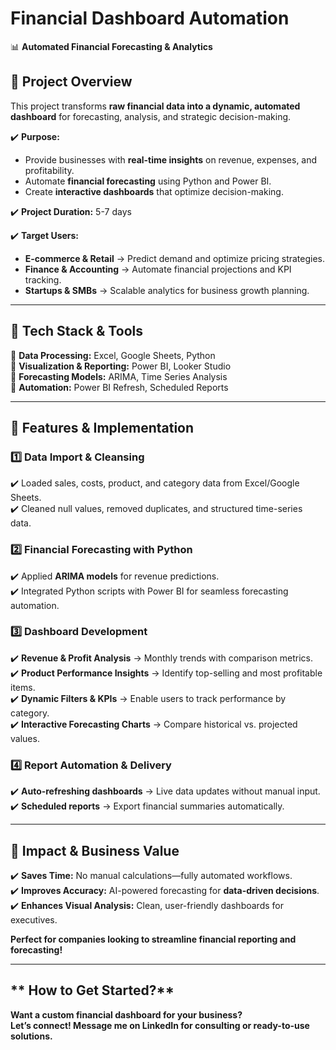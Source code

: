 # **Financial Dashboard Automation**  
📊 **Automated Financial Forecasting & Analytics**  

## **📌 Project Overview**  
This project transforms **raw financial data into a dynamic, automated dashboard** for forecasting, analysis, and strategic decision-making.  

✔️ **Purpose:**  
- Provide businesses with **real-time insights** on revenue, expenses, and profitability.  
- Automate **financial forecasting** using Python and Power BI.  
- Create **interactive dashboards** that optimize decision-making.  

✔️ **Project Duration:** 5-7 days  

✔️ **Target Users:**  
- **E-commerce & Retail** → Predict demand and optimize pricing strategies.  
- **Finance & Accounting** → Automate financial projections and KPI tracking.  
- **Startups & SMBs** → Scalable analytics for business growth planning.  

---

## **📌 Tech Stack & Tools**  
🔹 **Data Processing:** Excel, Google Sheets, Python  
🔹 **Visualization & Reporting:** Power BI, Looker Studio  
🔹 **Forecasting Models:** ARIMA, Time Series Analysis  
🔹 **Automation:** Power BI Refresh, Scheduled Reports  

---

## **📌 Features & Implementation**  

### **1️⃣ Data Import & Cleansing**  
✔️ Loaded sales, costs, product, and category data from Excel/Google Sheets.  
✔️ Cleaned null values, removed duplicates, and structured time-series data.  

### **2️⃣ Financial Forecasting with Python**  
✔️ Applied **ARIMA models** for revenue predictions.  
✔️ Integrated Python scripts with Power BI for seamless forecasting automation.  

### **3️⃣ Dashboard Development**  
✔️ **Revenue & Profit Analysis** → Monthly trends with comparison metrics.  
✔️ **Product Performance Insights** → Identify top-selling and most profitable items.  
✔️ **Dynamic Filters & KPIs** → Enable users to track performance by category.  
✔️ **Interactive Forecasting Charts** → Compare historical vs. projected values.  

### **4️⃣ Report Automation & Delivery**  
✔️ **Auto-refreshing dashboards** → Live data updates without manual input.  
✔️ **Scheduled reports** → Export financial summaries automatically.  

---

## **📌 Impact & Business Value**  
✔️ **Saves Time:** No manual calculations—fully automated workflows.  
✔️ **Improves Accuracy:** AI-powered forecasting for **data-driven decisions**.  
✔️ **Enhances Visual Analysis:** Clean, user-friendly dashboards for executives.  

 **Perfect for companies looking to streamline financial reporting and forecasting!**  

---

## ** How to Get Started?**  
 **Want a custom financial dashboard for your business?**  
 **Let’s connect! Message me on LinkedIn for consulting or ready-to-use solutions.**  


